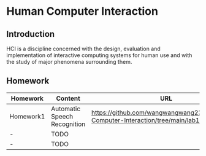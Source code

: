 # Human Computer Interaction

## Introduction

HCI is a discipline concerned with the design, evaluation and implementation of interactive computing systems for human use and with the study of major phenomena surrounding them.

## Homework

| Homework  | Content                      | URL                                                          |
| --------- | ---------------------------- | ------------------------------------------------------------ |
| Homework1 | Automatic Speech Recognition | https://github.com/wangwangwang23333/Human-Computer-Interaction/tree/main/lab1-asr |
| -         | TODO                         |                                                              |
| -         | TODO                         |                                                              |

